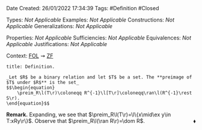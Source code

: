 <br />
<br />

Date Created: 26/01/2022 17:34:39
Tags: #Definition #Closed 

Types: _Not Applicable_
Examples: _Not Applicable_ 
Constructions: _Not Applicable_
Generalizations: _Not Applicable_

Properties: _Not Applicable_
Sufficiencies: _Not Applicable_
Equivalences: _Not Applicable_
Justifications: _Not Applicable_

Context: [$\textrm{FOL}$](obsidian://open?file=First%20Order%20Logic)$\,\,\rightsquigarrow\,\,$[$\textrm{ZF}$](obsidian://open?file=Zermelo-Fraenkel%20Set%20Theory)

``` ad-Definition
title: Definition.

_Let $R$ be a binary relation and let $T$ be a set. The **preimage of $T$ under $R$** is the set_
$$\begin{equation}
    \preim_R\l(T\r)\coloneqq R^{-1}\l[T\r]\coloneqq\ran\l(R^{-1}\rest S\r).
\end{equation}$$

```

**Remark.** Expanding, we see that $\preim_R\l(T\r)=\l\{x\mid\ex y\in T:xRy\r\}$. Observe that $\preim_R\l(\ran R\r)=\dom R$.<span style="float:right;">$\blacklozenge$</span>

